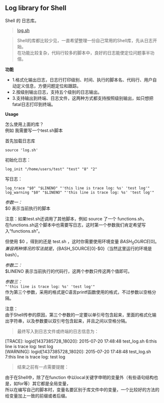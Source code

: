 ## Log library for Shell
Shell 的 日志库。

> [log.sh](log.sh)

> Shell的库都比较少见，一直希望整理一份自己常用的Shell库，先从日志开始。  
在功能比较复杂，代码行较多的脚本中，良好的日志能使定位问题事半功倍。 

**功能**  
- 1.格式化输出日志，日志行打印级别、时间、执行的脚本名、代码行、用户自动定义信息，方便问题定位和跟踪。  
- 2.按级别输出日志，支持五个级别的日志输出。
- 3.支持输出到终端、日志文件，这两种方式都支持按照级别输出，如只想把fatal日志打印到终端。

**Usage**

怎么使用上面的库？  
例如 我需要写一个test.sh脚本  

首先加载日志库
```shell
source 'log.sh'
``` 
初始化日志：  
```shell
log_init "/home/users/test" "test" "8" "2"
```
写日志：
```shell
log_trace "$0" "$LINENO" "'this line is trace log: %s' 'test log'"
log_warning "$0" "$LINENO" "'this line is trace log: %s' 'test log'"
```
*参数一：*  
$0 表示当前执行的脚本  

注意：如果test.sh还调用了其他脚本，例如 source 了一个 functions.sh，  
在functions.sh这个脚本中也需要写日志，这时第一个参数我们肯定希望写入“functions.sh”。  

但使用 $0 ，得到的还是 test.sh ，这时你需要使用环境变量 ${BASH_SOURCE[0]} 。  
兼容两种情况的写法就是，${BASH_SOURCE[0]-$0}（当然这里运行的环境是bash）。

*参数二：*  
$LINENO 表示当前执行的代码行，这两个参数只传这两个值即可。  

*参数三：*  
 `"'this line is trace log: %s' 'test log'"`   
 作为第三个参数，采用的格式是C语言printf函数使用的格式，不过参数以空格分隔。  

注意：  
由于Shell传参的原因，第三个参数的一定要以单引号包含起来，里面的格式化输出字符串，以及参数要以双引号包含起来，并且之间以空格分隔。

> 最终写入到日志文件或终端的日志信息为：  

  [TRACE]: logid[1437385728_18020]: 2015-07-20 17:48:48 test_log.sh 6:this line is trace log: test log  
  [WARNING]: logid[1437385728_18020]: 2015-07-20 17:48:48 test_log.sh 7:this line is trace log: test log  

> 结束之前有一点需要提醒：  

由于在Shell中，除了在function 中以local关键字申明的变量外（有些语句结构也是，如for等）其它都是全局变量，  
所以在编写自己的脚本时，变量名要区别于库文件中的变量，一个比较好的方法的给变量加上一致的前缀或者后缀。